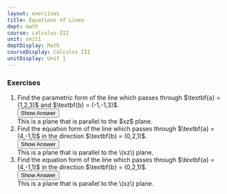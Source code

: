 ```yaml
---
layout: exercises
title: Equations of Lines
dept: math
course: calculus-III
unit: unit1
deptDisplay: Math
courseDisplay: Calculus III
unitDisplay: Unit 1
---
```


### Exercises

<ol>
<li> <div class="exercise"> Find the parametric form of the line which passes through $\textbf{a} = (1,2,3)$ and $\textbf{b} = (-1,-1,3)$.
    
<div class="answerBox">
<button onclick="myFunction('answer1')" class="answerButton">Show Answer</button>
<div  id="answer1" class="answer">
This is a plane that is parallel to the $xz$ plane. 
</div> 
</div>
</div>
</li>

<li> <div class="exercise"> Find the equation form of the line which passes through $\textbf{a} = (4,-1,1)$ in the direction $\textbf{b} = (0,2,1)$. 

<div class="answerBox">
<button onclick="myFunction('answer2')" class="answerButton">Show Answer</button>


<div  id="answer2" class="answer">
This is a plane that is parallel to the \(xz\) plane. 
</div> 
</div>
</div>
</li>

<li> <div> Find the equation form of the line which passes through $\textbf{a} = (4,-1,1)$ in the direction $\textbf{b} = (0,2,1)$.

<div class="answerBox">
<button onclick="myFunction('answer3')" class="answerButton">Show Answer</button>
<div  id="answer3" class="answer">
This is a plane that is parallel to the \(xz\) plane. 
</div> 
</div>
</div>
</li>


</ol>
